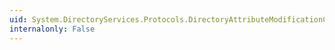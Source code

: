 ```yaml
---
uid: System.DirectoryServices.Protocols.DirectoryAttributeModificationCollection.OnValidate(System.Object)
internalonly: False
---
```

